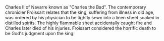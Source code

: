Charles II of Navarre known as "Charles the Bad". The contemporary chronicler Froissart relates that the king, suffering from illness in old age, was ordered by his physician to be tightly sewn into a linen sheet soaked in distilled spirits. The highly flammable sheet accidentally caught fire and Charles later died of his injuries. Froissart considered the horrific death to be God's judgment upon the king